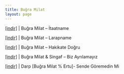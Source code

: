 ```yaml
---
title: Buğra Milat
layout: page
---
```


<a href="https://cloud.mail.ru/public/350d293dbd5f/Bu%C4%9Fra%20Milat%20-%20Itaatname" target="_blank">[indir]</a> | Buğra Milat &#8211; İtaatname

<a href="https://cloud.mail.ru/public/e0e90550b870/Bu%C4%9Fra%20Milat%20-%20Larapname" target="_blank">[indir]</a> | Buğra Milat &#8211; Larapname

<a href="https://cloud.mail.ru/public/5338ef53bd90/Bu%C4%9Fra%20Milat%20-%20Hakikate%20Do%C4%9Fru" target="_blank">[indir]</a> | Buğra Milat &#8211; Hakikate Doğru

<a href="https://cloud.mail.ru/public/91bb5ee9a637/Bu%C4%9Fra%20Milat%20%26%20Singaf%20-%20Biz%20Ayr%C4%B1lamay%C4%B1z" target="_blank">[indir]</a> | Buğra Milat & Singaf &#8211; Biz Ayrılamayız

<a href="https://cloud.mail.ru/public/0bca180375ba/Darp%20-%20Sende%20Goremedin%20Mi" target="_blank">[indir]</a> | Darp [Buğra Milat % Ertu]- Sende Göremedin Mi